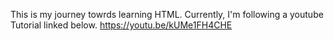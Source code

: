 This is my journey towrds learning HTML. Currently, I'm following a youtube Tutorial linked below. 
https://youtu.be/kUMe1FH4CHE